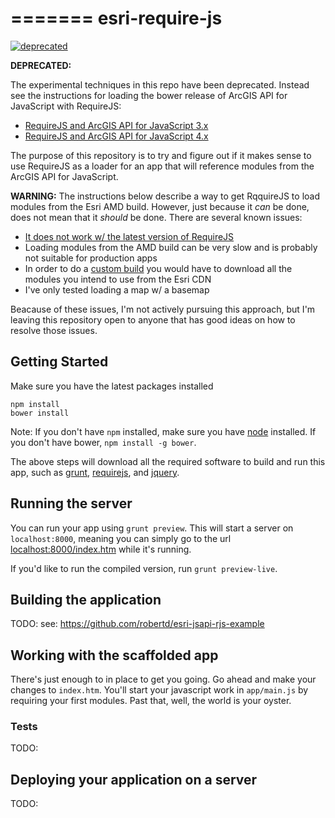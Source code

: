 =======
esri-require-js
===============

[![deprecated](http://badges.github.io/stability-badges/dist/deprecated.svg)](http://github.com/badges/stability-badges)

**DEPRECATED:**

The experimental techniques in this repo have been deprecated. Instead see the instructions for loading the bower release of ArcGIS API for JavaScript with RequireJS:
- [RequireJS and ArcGIS API for JavaScript 3.x](https://github.com/Esri/jsapi-resources/tree/master/3.x/bower/requirejs/src)
- [RequireJS and ArcGIS API for JavaScript 4.x](https://github.com/Esri/jsapi-resources/tree/master/4.x/bower/requirejs/src)

The purpose of this repository is to try and figure out if it makes sense to use RequireJS as a loader for an app that will reference modules from the ArcGIS API for JavaScript. 

**WARNING:** The instructions below describe a way to get RqquireJS to load modules from the Esri AMD build. However, just because it *can* be done, does not mean that it *should* be done. There are several known issues:
- [It does not work w/ the latest version of RequireJS](https://github.com/tomwayson/esri-require-js/issues/1)
- Loading modules from the AMD build can be very slow and is probably not suitable for production apps
- In order to do a [custom build](https://github.com/robertd/esri-jsapi-rjs-example) you would have to download all the modules you intend to use from the Esri CDN
- I've only tested loading a map w/ a basemap

Beacause of these issues, I'm not actively pursuing this approach, but I'm leaving this repository open to anyone that has good ideas on how to resolve those issues.

## Getting Started

Make sure you have the latest packages installed

```
npm install
bower install
```

Note: If you don't have `npm` installed, make sure you have
[node](http://nodejs.com) installed. If you don't have bower,
`npm install -g bower`.

The above steps will download all the required software to
build and run this app, such as [grunt](http://gruntjs.com),
[requirejs](http://requirejs.org), and [jquery](http://jquery.com).

## Running the server

You can run your app using `grunt preview`. This will start a
server on `localhost:8000`, meaning you can simply go to the
url [localhost:8000/index.htm](http://localhost:8000/index.htm)
while it's running.

If you'd like to run the compiled version, run
`grunt preview-live`.

## Building the application

TODO: see: https://github.com/robertd/esri-jsapi-rjs-example

## Working with the scaffolded app

There's just enough to in place to get you going. Go ahead
and make your changes to `index.htm`. You'll start your
javascript work in `app/main.js` by requiring your first
modules. Past that, well, the world is your oyster.

### Tests

TODO:

## Deploying your application on a server

TODO:
